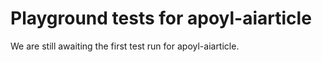# Playground tests for apoyl-aiarticle
We are still awaiting the first test run for apoyl-aiarticle.
